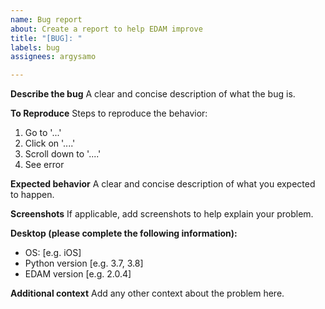 ```yaml
---
name: Bug report
about: Create a report to help EDAM improve
title: "[BUG]: "
labels: bug
assignees: argysamo

---
```


**Describe the bug**
A clear and concise description of what the bug is.

**To Reproduce**
Steps to reproduce the behavior:
1. Go to '...'
2. Click on '....'
3. Scroll down to '....'
4. See error

**Expected behavior**
A clear and concise description of what you expected to happen.

**Screenshots**
If applicable, add screenshots to help explain your problem.

**Desktop (please complete the following information):**
 - OS: [e.g. iOS]
 - Python version [e.g. 3.7, 3.8]
 - EDAM version [e.g. 2.0.4]

**Additional context**
Add any other context about the problem here.
